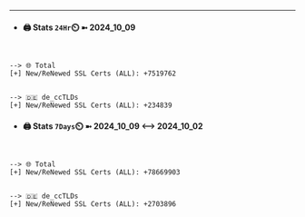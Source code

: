 

---
- #### 🖨️ **Stats** `24Hr`⏲️ ➼ 2024_10_09
```console


--> 🌐 Total
[+] New/ReNewed SSL Certs (ALL): +7519762


--> 🇩🇪 de_ccTLDs
[+] New/ReNewed SSL Certs (ALL): +234839

```

- #### 🖨️ **Stats** `7Days`⏲️ ➼ 2024_10_09 <--> 2024_10_02
```console


--> 🌐 Total
[+] New/ReNewed SSL Certs (ALL): +78669903


--> 🇩🇪 de_ccTLDs
[+] New/ReNewed SSL Certs (ALL): +2703896

```

